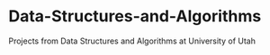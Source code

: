 # Data-Structures-and-Algorithms
Projects from Data Structures and Algorithms at University of Utah
